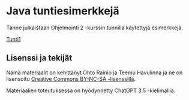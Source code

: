# Java tuntiesimerkkejä

Tänne julkaistaan Ohjelmointi 2 -kurssin tunnilla käytettyjä esimerkkejä.

[Tunti1](./src/main/java/tunti1/Tunti1.java)

## Lisenssi ja tekijät

Nämä materiaalit on kehittänyt Ohto Rainio ja Teemu Havulinna ja ne on lisensoitu [Creative Commons BY-NC-SA -lisenssillä](https://creativecommons.org/licenses/by-nc-sa/4.0/).

Materiaalien toteutuksessa on hyödynnetty ChatGPT 3.5 -kielimallia.

